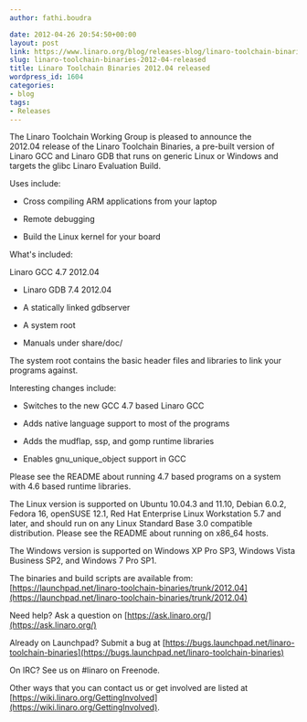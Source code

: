 ```yaml
---
author: fathi.boudra

date: 2012-04-26 20:54:50+00:00
layout: post
link: https://www.linaro.org/blog/releases-blog/linaro-toolchain-binaries-2012-04-released/
slug: linaro-toolchain-binaries-2012-04-released
title: Linaro Toolchain Binaries 2012.04 released
wordpress_id: 1604
categories:
- blog
tags:
- Releases
---
```


The Linaro Toolchain Working Group is pleased to announce the 2012.04 release of the Linaro Toolchain Binaries, a pre-built version of Linaro GCC and Linaro GDB that runs on generic Linux or Windows and targets the glibc Linaro Evaluation Build.

Uses include:




  * Cross compiling ARM applications from your laptop


  * Remote debugging


  * Build the Linux kernel for your board


What's included:

Linaro GCC 4.7 2012.04


  * Linaro GDB 7.4 2012.04


  * A statically linked gdbserver


  * A system root


  * Manuals under share/doc/


The system root contains the basic header files and libraries to link your programs against.

Interesting changes include:


  * Switches to the new GCC 4.7 based Linaro GCC


  * Adds native language support to most of the programs


  * Adds the mudflap, ssp, and gomp runtime libraries


  * Enables gnu_unique_object support in GCC


Please see the README about running 4.7 based programs on a system with 4.6 based runtime libraries.

The Linux version is supported on Ubuntu 10.04.3 and 11.10, Debian 6.0.2, Fedora 16, openSUSE 12.1, Red Hat Enterprise Linux Workstation 5.7 and later, and should run on any Linux Standard Base 3.0 compatible distribution.  Please see the README about running on x86_64 hosts.

The Windows version is supported on Windows XP Pro SP3, Windows Vista Business SP2, and Windows 7 Pro SP1.

The binaries and build scripts are available from:
[https://launchpad.net/linaro-toolchain-binaries/trunk/2012.04](https://launchpad.net/linaro-toolchain-binaries/trunk/2012.04)

Need help?  Ask a question on [https://ask.linaro.org/](https://ask.linaro.org/)

Already on Launchpad?  Submit a bug at
[https://bugs.launchpad.net/linaro-toolchain-binaries](https://bugs.launchpad.net/linaro-toolchain-binaries)

On IRC?  See us on #linaro on Freenode.

Other ways that you can contact us or get involved are listed at
[https://wiki.linaro.org/GettingInvolved](https://wiki.linaro.org/GettingInvolved).
